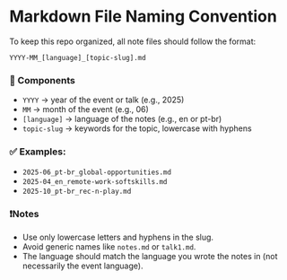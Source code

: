 # Markdown File Naming Convention

To keep this repo organized, all note files should follow the format:

```
YYYY-MM_[language]_[topic-slug].md
```

### 📌 Components
- `YYYY` → year of the event or talk (e.g., 2025)
- `MM` → month of the event (e.g., 06)
- `[language]` → language of the notes (e.g., en or pt-br)
- `topic-slug` → keywords for the topic, lowercase with hyphens

### ✅ Examples:
- `2025-06_pt-br_global-opportunities.md`
- `2025-04_en_remote-work-softskills.md`
- `2025-10_pt-br_rec-n-play.md`

### ❗Notes
- Use only lowercase letters and hyphens in the slug.
- Avoid generic names like `notes.md` or `talk1.md`.
- The language should match the language you wrote the notes in (not necessarily the event language).
